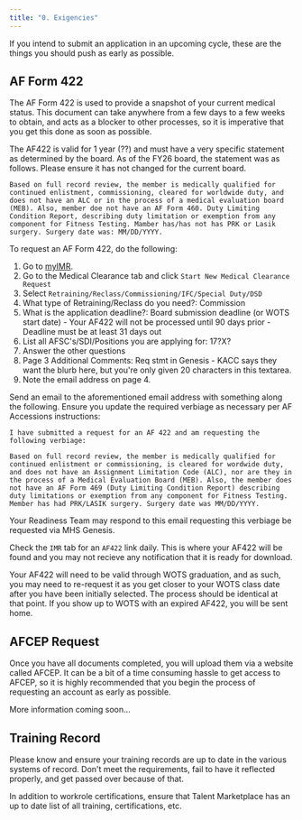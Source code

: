 ```yaml
---
title: "0. Exigencies"
---
```


If you intend to submit an application in an upcoming cycle, these are the things you should push as early as possible.

## AF Form 422

The AF Form 422 is used to provide a snapshot of your current medical status. This document can take anywhere from a few days to a few weeks to obtain, and acts as a blocker to other processes, so it is imperative that you get this done as soon as possible.

The AF422 is valid for 1 year (??) and must have a very specific statement as determined by the board. As of the FY26 board, the statement was as follows. Please ensure it has not changed for the current board. 

```
Based on full record review, the member is medically qualified for continued enlistment, commissioning, cleared for worldwide duty, and does not have an ALC or in the process of a medical evaluation board (MEB). Also, member doe not have an AF Form 460. Duty Limiting Condition Report, describing duty limitation or exemption from any component for Fitness Testing. Mamber has/has not has PRK or Lasik surgery. Surgery date was: MM/DD/YYYY.
```

To request an AF Form 422, do the following:
1. Go to [myIMR](https://asimsimr.health.mil/imr/myIMR.aspx).
1. Go to the Medical Clearance tab and click `Start New Medical Clearance Request`
1. Select `Retraining/Reclass/Commissioning/IFC/Special Duty/DSD`
  1. What type of Retraining/Reclass do you need?: Commission
  1. What is the application deadline?: Board submission deadline (or WOTS start date)
    - Your AF422 will not be processed until 90 days prior
    - Deadline must be at least 31 days out
  1. List all AFSC's/SDI/Positions you are applying for: 17?X?
  1. Answer the other questions
  1. Page 3 Additional Comments: Req stmt in Genesis
    - KACC says they want the blurb here, but you're only given 20 characters in this textarea.
  1. Note the email address on page 4.

Send an email to the aforementioned email address with something along the following. Ensure you update the required verbiage as necessary per AF Accessions instructions:

```
I have submitted a request for an AF 422 and am requesting the following verbiage:

Based on full record review, the member is medically qualified for continued enlistment or commissioning, is cleared for wordwide duty, and does not have an Assignment Limitation Code (ALC), nor are they in the process of a Medical Evaluation Board (MEB). Also, the member does not have an AF Form 469 (Duty Limiting Condition Report) describing duty limitations or exemption from any component for Fitness Testing.
Member has had PRK/LASIK surgery. Surgery date was MM/DD/YYYY.
```

Your Readiness Team may respond to this email requesting this verbiage be requested via MHS Genesis.

Check the `IMR` tab for an `AF422` link daily. This is where your AF422 will be found and you may not recieve any notification that it is ready for download.

Your AF422 will need to be valid through WOTS graduation, and as such, you may need to re-request it as you get closer to your WOTS class date after you have been initially selected. The process should be identical at that point. If you show up to WOTS with an expired AF422, you will be sent home.

## AFCEP Request

Once you have all documents completed, you will upload them via a website called AFCEP. It can be a bit of a time consuming hassle to get access to AFCEP, so it is highly recommended that you begin the process of requesting an account as early as possible.

More information coming soon... 

## Training Record

Please know and ensure your training records are up to date in the various systems of record. Don't meet the requirements, fail to have it reflected properly, and get passed over because of that.

In addition to workrole certifications, ensure that Talent Marketplace has an up to date list of all training, certifications, etc.
